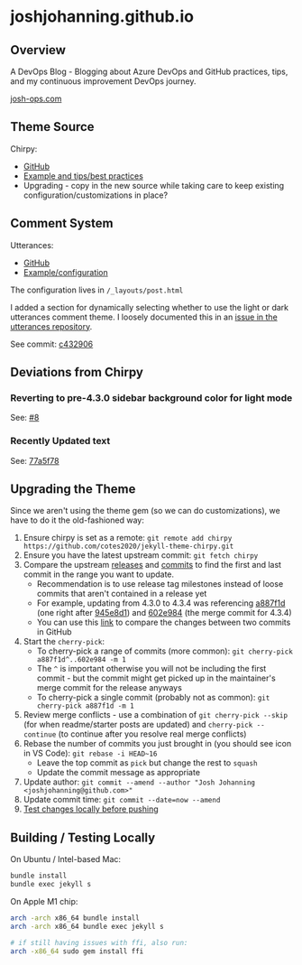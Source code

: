 # joshjohanning.github.io

## Overview

A DevOps Blog  - Blogging about Azure DevOps and GitHub practices, tips, and my continuous improvement DevOps journey.

[josh-ops.com](https://josh-ops.com)

## Theme Source

Chirpy:
* [GitHub](https://github.com/cotes2020/jekyll-theme-chirpy)
* [Example and tips/best practices](https://chirpy.cotes.info/)
* Upgrading - copy in the new source while taking care to keep existing configuration/customizations in place? 

## Comment System

Utterances:
* [GitHub](https://github.com/utterance/utterances)
* [Example/configuration](https://utteranc.es/)

The configuration lives in `/_layouts/post.html`

I added a section for dynamically selecting whether to use the light or dark utterances comment theme. I loosely documented this in an [issue in the utterances repository](https://github.com/utterance/utterances/issues/549#issuecomment-917091550).

See commit: [c432906](https://github.com/joshjohanning/joshjohanning.github.io/commit/c432906dcb3f5f66c1b9dee9dd2bde41c50f8332)

## Deviations from Chirpy

### Reverting to pre-4.3.0 sidebar background color for light mode

See: [#8](https://github.com/joshjohanning/joshjohanning.github.io/pull/8)

### Recently Updated text

See: [77a5f78](https://github.com/joshjohanning/joshjohanning.github.io/commit/77a5f78)

## Upgrading the Theme

Since we aren't using the theme gem (so we can do customizations), we have to do it the old-fashioned way: 

1. Ensure chirpy is set as a remote: `git remote add chirpy https://github.com/cotes2020/jekyll-theme-chirpy.git`
1. Ensure you have the latest upstream commit: `git fetch chirpy`
1. Compare the upstream [releases](https://github.com/cotes2020/jekyll-theme-chirpy/releases) and [commits](https://github.com/cotes2020/jekyll-theme-chirpy/commits/master) to find the first and last commit in the range you want to update. 
    - Recommendation is to use release tag milestones instead of loose commits that aren't contained in a release yet
    - For example, updating from 4.3.0 to 4.3.4 was referencing [a887f1d](https://github.com/cotes2020/jekyll-theme-chirpy/commit/a887f1d57d9ac8e08c789c6201147bf68c459573) (one right after [945e8d1](https://github.com/cotes2020/jekyll-theme-chirpy/commit/945e8d195393f73f38c4782cb31b808f09acc6f5)) and [602e984](https://github.com/cotes2020/jekyll-theme-chirpy/commit/602e98448d419e9c5710cb0c8a002a6538562150) (the merge commit for 4.3.4)
    - You can use this [link](https://github.com/cotes2020/jekyll-theme-chirpy/compare/a887f1d^..602e984) to compare the changes between two commits in GitHub
1. Start the `cherry-pick`:
    - To cherry-pick a range of commits (more common): `git cherry-pick a887f1d^..602e984 -m 1`
    - The `^` is important otherwise you will not be including the first commit - but the commit might get picked up in the maintainer's merge commit for the release anyways
    - To cherry-pick a single commit (probably not as common): `git cherry-pick a887f1d -m 1`
1. Review merge conflicts - use a combination of `git cherry-pick --skip` (for when readme/starter posts are updated) and `cherry-pick --continue` (to continue after you resolve real merge conflicts)
1. Rebase the number of commits you just brought in (you should see icon in VS Code): `git rebase -i HEAD~16`
    - Leave the top commit as `pick` but change the rest to `squash`
    - Update the commit message as appropriate
1. Update author: `git commit --amend --author "Josh Johanning <joshjohanning@github.com>"`
1. Update commit time: `git commit --date=now --amend`
1. [Test changes locally before pushing](#building--testing-locally) 

## Building / Testing Locally

On Ubuntu / Intel-based Mac:

```sh
bundle install
bundle exec jekyll s
```

On Apple M1 chip:

```sh
arch -arch x86_64 bundle install
arch -arch x86_64 bundle exec jekyll s

# if still having issues with ffi, also run:
arch -x86_64 sudo gem install ffi
```
